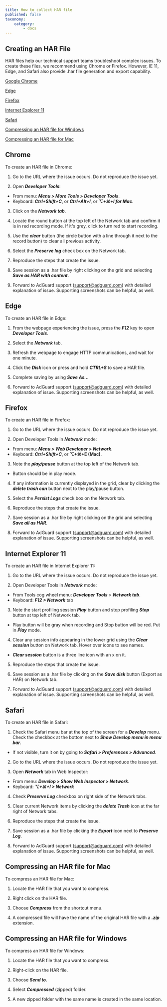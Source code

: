 ```yaml
---
title: How to collect HAR file
published: false
taxonomy:
    category:
        - docs
---
```


## Creating an HAR File

HAR files help our technical support teams troubleshoot complex issues. To create these files, we recommend using Chrome or Firefox. However, IE 11, Edge, and Safari also provide .har file generation and export capability.

[Google Chrome](#chrome)

[Edge](#edge)

[Firefox](#firefox)

[Internet Explorer 11](#ie11)

[Safari](#safari)

[Compressing an HAR file for Windows](#harwindows)

[Compressing an HAR file for Mac](#harmac)

## <a id="chrome"></a> Chrome

To create an HAR file in Chrome:

1. Go to the URL where the issue occurs. Do not reproduce the issue yet.

2. Open ***Developer Tools***:

- From menu: ***Menu > More Tools > Developer Tools***.
- Keyboard: ***Ctrl+Shift+C***, or ***Ctrl+Alt+I***, or ***⌥+⌘+I for Mac***.

3. Click on the ***Network tab***.

4. Locate the round button at the top left of the Network tab and confirm it is in red recording mode. If it's grey, click to turn red to start recording.

5. Use the ***clear*** button (the circle button with a line through it next to the record button) to clear all previous activity.

6. Select the ***Preserve log*** check box on the Network tab.

7. Reproduce the steps that create the issue.

8. Save session as a .har file by right clicking on the grid and selecting ***Save as HAR with content***.

9. Forward to AdGuard support (support@adguard.com) with detailed explanation of issue. Supporting screenshots can be helpful, as well.


## <a id="edge"></a> Edge

To create an HAR file in Edge:

1. From the webpage experiencing the issue, press the ***F12*** key to open ***Developer Tools***.

2. Select the ***Network*** tab.

3. Refresh the webpage to engage HTTP communications, and wait for one minute.

4. Click the ***Disk*** icon or press and hold ***CTRL+S*** to save a HAR file.

5. Complete saving by using ***Save As…***

6. Forward to AdGuard support (support@adguard.com) with detailed explanation of issue. Supporting screenshots can be helpful, as well.

## <a id="firefox"></a> Firefox

To create an HAR file in Firefox:

1. Go to the URL where the issue occurs. Do not reproduce the issue yet.

2. Open Developer Tools in ***Network*** mode:
- From menu: ***Menu > Web Developer > Network***.
- Keyboard: ***Ctrl+Shift+C***, or **⌥+⌘+E (Mac)**.

3. Note the ***play/pause*** button at the top left of the Network tab.
- Button should be in play mode.

4. If any information is currently displayed in the grid, clear by clicking the ***delete trash can*** button next to the play/pause button.

5. Select the ***Persist Logs*** check box on the Network tab.

6. Reproduce the steps that create the issue.

7. Save session as a .har file by right clicking on the grid and selecting ***Save all as HAR***.

8. Forward to AdGuard support (support@adguard.com) with detailed explanation of issue. Supporting screenshots can be helpful, as well.

## <a id="ie11"></a> Internet Explorer 11

To create an HAR file in Internet Explorer 11:

1. Go to the URL where the issue occurs. Do not reproduce the issue yet.

2. Open Developer Tools in ***Network*** mode:
- From Tools cog wheel menu: ***Developer Tools*** > ***Network tab***.
- Keyboard: ***F12 > Network*** tab

3. Note the start profiling session ***Play*** button and stop profiling ***Stop*** button at top left of Network tab.
- Play button will be gray when recording and Stop button will be red. Put in ***Play*** mode.

4. Clear any session info appearing in the lower grid using the ***Clear session*** button on Network tab. Hover over icons to see names.
- ***Clear session*** button is a three line icon with an x on it.

5. Reproduce the steps that create the issue.

6. Save session as a .har file by clicking on the ***Save disk*** button (Export as HAR) on Network tab.

7. Forward to AdGuard support (support@adguard.com) with detailed explanation of issue. Supporting screenshots can be helpful, as well.

## <a id="safari"></a> Safari

To create an HAR file in Safari:

1. Check the Safari menu bar at the top of the screen for a ***Develop*** menu. Check the checkbox at the bottom next to ***Show Develop menu in menu bar***.
- If not visible, turn it on by going to ***Safari > Preferences > Advanced***.

2. Go to the URL where the issue occurs. Do not reproduce the issue yet.

3. Open ***Network*** tab in Web Inspector:
- From menu: ***Develop > Show Web Inspector > Network***.
- Keyboard: ***⌥+⌘+I > Network***

4. Check ***Preserve Log*** checkbox on right side of the Network tabs.

5. Clear current Network items by clicking the ***delete Trash*** icon at the far right of Network tabs.

6. Reproduce the steps that create the issue.

7. Save session as a .har file by clicking the ***Export*** icon next to ***Preserve Log***.

8. Forward to AdGuard support (support@adguard.com) with detailed explanation of issue. Supporting screenshots can be helpful, as well.


## <a id="harmac"></a> Compressing an HAR file for Mac

To compress an HAR file for Mac:

1. Locate the HAR file that you want to compress.

2. Right click on the HAR file.

3. Choose ***Compress*** from the shortcut menu.

4. A compressed file will have the name of the original HAR file with a ***.zip*** extension.

## <a id="harwindows"></a> Compressing an HAR file for Windows

To compress an HAR file for Windows:

1. Locate the HAR file that you want to compress.

2. Right-click on the HAR file.

3. Choose ***Send to***.

4. Select ***Compressed*** (zipped) folder.

5. A new zipped folder with the same name is created in the same location.
